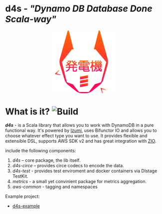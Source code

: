 # **d4s**  - *"Dynamo DB Database Done Scala-way"*
<p align="center">
<img width="40%" src="./docs/resourses/D4S_logo.svg" alt="Logo"/>
</p>

What is it?  ![Build](https://github.com/PlayQ/d4s/workflows/Build/badge.svg)
===========
__*d4s*__ - is a Scala library that allows you to work with DynamoDB in a pure functional way.
It's powered by [Izumi](https://izumi.7mind.io/latest/release/doc/index.html), uses Bifunctor IO and allows you to choose whatever effect type you want to use. It provides flexible and extensible DSL, supports AWS SDK v2 and has great integration with [ZIO](https://zio.dev/).

include the following components:

1. _d4s_ – core package, the lib itself.
2. _d4s-circe_ – provides circe codecs to encode the data.
3. _d4s-test_ - provides test enviroment and docker containers via DIstage TestKit.
4. _metrics_ - a small yet convinient package for metrics aggregation.
5. _aws-common_ - tagging and namespaces

Example project:

- [d4s-example](https://github.com/VladPodilnyk/d4s-example)

   